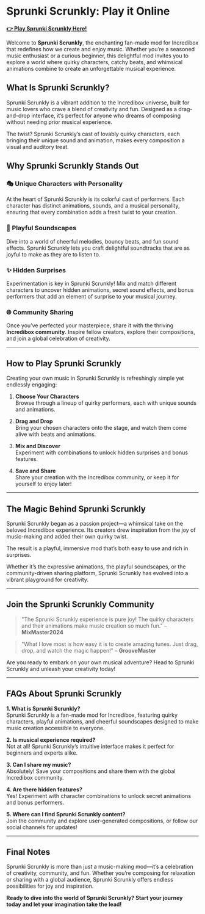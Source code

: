 # Sprunki Scrunkly: Play it Online

**[👉 Play Sprunki Scrunkly Here!](https://www.y9freegames.com/)**  

Welcome to **Sprunki Scrunkly**, the enchanting fan-made mod for Incredibox that redefines how we create and enjoy music. Whether you’re a seasoned music enthusiast or a curious beginner, this delightful mod invites you to explore a world where quirky characters, catchy beats, and whimsical animations combine to create an unforgettable musical experience.  

## What Is Sprunki Scrunkly?  
Sprunki Scrunkly is a vibrant addition to the Incredibox universe, built for music lovers who crave a blend of creativity and fun. Designed as a drag-and-drop interface, it’s perfect for anyone who dreams of composing without needing prior musical experience.  

The twist? Sprunki Scrunkly’s cast of lovably quirky characters, each bringing their unique sound and animation, makes every composition a visual and auditory treat.  

## Why Sprunki Scrunkly Stands Out  
### 🎭 Unique Characters with Personality  
At the heart of Sprunki Scrunkly is its colorful cast of performers. Each character has distinct animations, sounds, and a musical personality, ensuring that every combination adds a fresh twist to your creation.  

### 🎵 Playful Soundscapes  
Dive into a world of cheerful melodies, bouncy beats, and fun sound effects. Sprunki Scrunkly lets you craft delightful soundtracks that are as joyful to make as they are to listen to.  

### ✨ Hidden Surprises  
Experimentation is key in Sprunki Scrunkly! Mix and match different characters to uncover hidden animations, secret sound effects, and bonus performers that add an element of surprise to your musical journey.  

### 🌐 Community Sharing  
Once you’ve perfected your masterpiece, share it with the thriving **Incredibox community**. Inspire fellow creators, explore their compositions, and join a global celebration of creativity.  

---

## How to Play Sprunki Scrunkly  
Creating your own music in Sprunki Scrunkly is refreshingly simple yet endlessly engaging:  

1. **Choose Your Characters**  
   Browse through a lineup of quirky performers, each with unique sounds and animations.  

2. **Drag and Drop**  
   Bring your chosen characters onto the stage, and watch them come alive with beats and animations.  

3. **Mix and Discover**  
   Experiment with combinations to unlock hidden surprises and bonus features.  

4. **Save and Share**  
   Share your creation with the Incredibox community, or keep it for yourself to enjoy later!  

---

## The Magic Behind Sprunki Scrunkly  
Sprunki Scrunkly began as a passion project—a whimsical take on the beloved Incredibox experience. Its creators drew inspiration from the joy of music-making and added their own quirky twist.  

The result is a playful, immersive mod that’s both easy to use and rich in surprises.  

Whether it’s the expressive animations, the playful soundscapes, or the community-driven sharing platform, Sprunki Scrunkly has evolved into a vibrant playground for creativity.  

---

## Join the Sprunki Scrunkly Community  
> "The Sprunki Scrunkly experience is pure joy! The quirky characters and their animations make music creation so much fun." – **MixMaster2024**  

> "What I love most is how easy it is to create amazing tunes. Just drag, drop, and watch the magic happen!" – **GrooveMaster**  

Are you ready to embark on your own musical adventure? Head to Sprunki Scrunkly and unleash your creativity today!  

---

## FAQs About Sprunki Scrunkly  

**1. What is Sprunki Scrunkly?**  
Sprunki Scrunkly is a fan-made mod for Incredibox, featuring quirky characters, playful animations, and cheerful soundscapes designed to make music creation accessible to everyone.  

**2. Is musical experience required?**  
Not at all! Sprunki Scrunkly’s intuitive interface makes it perfect for beginners and experts alike.  

**3. Can I share my music?**  
Absolutely! Save your compositions and share them with the global Incredibox community.  

**4. Are there hidden features?**  
Yes! Experiment with character combinations to unlock secret animations and bonus performers.  

**5. Where can I find Sprunki Scrunkly content?**  
Join the community and explore user-generated compositions, or follow our social channels for updates!  

---

## Final Notes  
Sprunki Scrunkly is more than just a music-making mod—it’s a celebration of creativity, community, and fun. Whether you’re composing for relaxation or sharing with a global audience, Sprunki Scrunkly offers endless possibilities for joy and inspiration.  

**Ready to dive into the world of Sprunki Scrunkly? Start your journey today and let your imagination take the lead!**  
